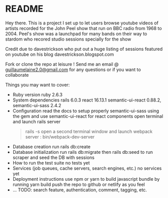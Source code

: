 # README

Hey there. This is a project I set up to let users browse youtube videos of artists recorded for the John Peel show that run on BBC radio from 1968 to 2004. Peel's show was a launchpad for many bands on their way to stardom who recored studio sessions specially for the show

Credit due to davestrickson who put out a huge listing of sessions featured on youtube on his blog davestrickson.blogspot.com

Fork or clone the repo at leisure !
Send me an email @ guillaumelaine2.0@gmail.com for any questions or if you want to collaborate

Things you may want to cover:

* Ruby version
  ruby 2.6.3
* System dependencies
  rails 6.0.3
  react 16.13.1
  semantic-ui-react 0.88.2,
  semantic-ui-sass 2.4.2
* Configuration
  read the docs to setup properly semantic-ui-sass using the gem
  and use semantic-ui-react for react components
  open terminal and launch rails server
  > rails -s
  open a second terminal window and launch webpack server :
  > bin/webpack-dev-server
* Database creation
  run rails db:create
* Database initialization
  run rails db:migrate
  then rails db:seed to run scraper and seed the DB with sessions
* How to run the test suite
  no tests yet
* Services (job queues, cache servers, search engines, etc.)
  no services yet
* Deployment instructions
  use npm or yarn to
  build javascript bundle by running yarn build
  push the repo to github or netlify as you feel
* ... TODO: search feature, authentication, comment, tagging, etc.
